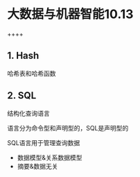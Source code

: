 # 大数据与机器智能10.13

++++

## 1. Hash

哈希表和哈希函数

## 2. SQL

结构化查询语言

语言分为命令型和声明型的，SQL是声明型的

SQL语言用于管理查询数据

+ 数据模型&关系数据模型
+ 摘要&数据无关
